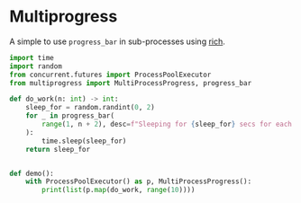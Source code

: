# Multiprogress

A simple to use `progress_bar` in sub-processes using [rich](https://github.com/Textualize/rich).

```python
import time
import random
from concurrent.futures import ProcessPoolExecutor
from multiprogress import MultiProcessProgress, progress_bar

def do_work(n: int) -> int:
    sleep_for = random.randint(0, 2)
    for _ in progress_bar(
        range(1, n + 2), desc=f"Sleeping for {sleep_for} secs for each {n} iterations."
    ):
        time.sleep(sleep_for)
    return sleep_for


def demo():
    with ProcessPoolExecutor() as p, MultiProcessProgress():
        print(list(p.map(do_work, range(10))))
```
